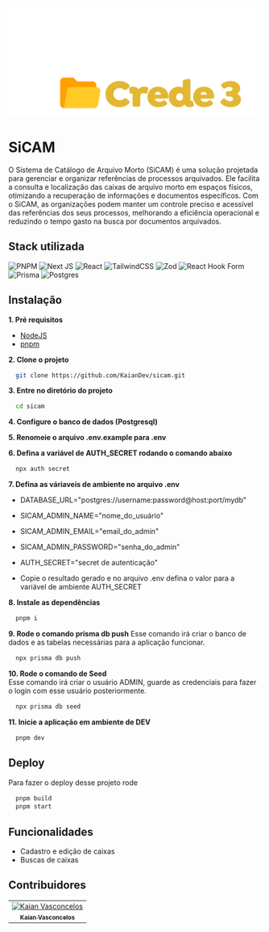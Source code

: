 ![Logo](/public/assets/logo.png)

# SiCAM

O Sistema de Catálogo de Arquivo Morto (SiCAM) é uma solução projetada para gerenciar e organizar referências de processos arquivados. Ele facilita a consulta e localização das caixas de arquivo morto em espaços físicos, otimizando a recuperação de informações e documentos específicos. Com o SiCAM, as organizações podem manter um controle preciso e acessível das referências dos seus processos, melhorando a eficiência operacional e reduzindo o tempo gasto na busca por documentos arquivados.

## Stack utilizada

![PNPM](https://img.shields.io/badge/pnpm-%234a4a4a.svg?style=for-the-badge&logo=pnpm&logoColor=f69220)
![Next JS](https://img.shields.io/badge/Next-black?style=for-the-badge&logo=next.js&logoColor=white)
![React](https://img.shields.io/badge/react-%2320232a.svg?style=for-the-badge&logo=react&logoColor=%2361DAFB)
![TailwindCSS](https://img.shields.io/badge/tailwindcss-%2338B2AC.svg?style=for-the-badge&logo=tailwind-css&logoColor=white)
![Zod](https://img.shields.io/badge/zod-%233068b7.svg?style=for-the-badge&logo=zod&logoColor=white)
![React Hook Form](https://img.shields.io/badge/React%20Hook%20Form-%23EC5990.svg?style=for-the-badge&logo=reacthookform&logoColor=white)
![Prisma](https://img.shields.io/badge/Prisma-3982CE?style=for-the-badge&logo=Prisma&logoColor=white)
![Postgres](https://img.shields.io/badge/postgres-%23316192.svg?style=for-the-badge&logo=postgresql&logoColor=white)

## Instalação

**1. Pré requisitos**

- [NodeJS](https://nodejs.org/en/download/package-manager)
- [pnpm](https://pnpm.io/pt/installation)

**2. Clone o projeto**

```bash
  git clone https://github.com/KaianDev/sicam.git
```

**3. Entre no diretório do projeto**

```bash
  cd sicam
```

**4. Configure o banco de dados (Postgresql)**

**5. Renomeie o arquivo .env.example para .env**

**6. Defina a variável de AUTH_SECRET rodando o comando abaixo**

```bash
  npx auth secret
```

**7. Defina as váriaveis de ambiente no arquivo .env**

- DATABASE_URL="postgres://username:password@host:port/mydb"
- SICAM_ADMIN_NAME="nome_do_usuário"
- SICAM_ADMIN_EMAIL="email_do_admin"
- SICAM_ADMIN_PASSWORD="senha_do_admin"
- AUTH_SECRET="secret de autenticação"

- Copie o resultado gerado e no arquivo .env defina o valor para a variável de ambiente AUTH_SECRET

**8. Instale as dependências**

```bash
  pnpm i
```

**9. Rode o comando prisma db push**
Esse comando irá criar o banco de dados e as tabelas necessárias para a aplicação funcionar.

```bash
  npx prisma db push
```

**10. Rode o comando de Seed** <br/>
Esse comando irá criar o usuário ADMIN, guarde as credenciais para fazer o login com esse usuário posteriormente.

```bash
  npx prisma db seed
```

**11. Inicie a aplicação em ambiente de DEV**

```bash
  pnpm dev
```

## Deploy

Para fazer o deploy desse projeto rode

```bash
  pnpm build
  pnpm start
```

## Funcionalidades

- Cadastro e edição de caixas
- Buscas de caixas

## Contribuidores

<table>
  <tr>
    <td align="center">
      <a href="https://github.com/kaiandev">
        <img src="https://avatars.githubusercontent.com/u/123319433?v=4" width="100px;" alt="Kaian Vasconcelos"/><br>
        <sub>
          <b>Kaian Vasconcelos</b>
        </sub>
      </a>
    </td>
  </tr>
</table>
